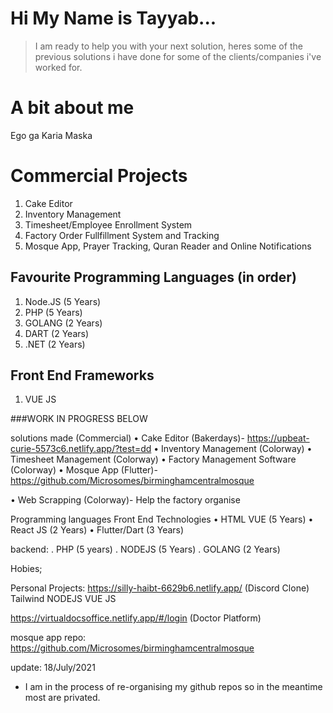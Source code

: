 # Hi My Name is Tayyab...

> I am ready to help you with your next solution, heres some of the previous solutions i have done for some of the
> clients/companies i've worked for.

# A bit about me
Ego ga Karia Maska

# Commercial Projects
1. Cake Editor 
2. Inventory Management
3. Timesheet/Employee Enrollment System
4. Factory Order Fullfillment System and Tracking
5. Mosque App, Prayer Tracking, Quran Reader and Online Notifications

## Favourite Programming Languages (in order)
1. Node.JS (5 Years)
2. PHP (5 Years)
3. GOLANG (2 Years)
4. DART (2 Years)
5. .NET (2 Years)

## Front End Frameworks
1. VUE JS



###WORK IN PROGRESS BELOW

solutions made (Commercial)
• Cake Editor (Bakerdays)- https://upbeat-curie-5573c6.netlify.app/?test=dd
• Inventory Management  (Colorway)
• Timesheet Management (Colorway)
• Factory Management Software (Colorway)
• Mosque App (Flutter)-  https://github.com/Microsomes/birminghamcentralmosque

• Web Scrapping (Colorway)- Help the factory organise 

Programming languages
 Front End Technologies
• HTML VUE (5 Years)
• React JS (2 Years)
• Flutter/Dart (3 Years)

backend:
. PHP (5 years)
. NODEJS (5 Years)
. GOLANG (2 Years)


Hobies;




Personal Projects:
https://silly-haibt-6629b6.netlify.app/ (Discord Clone)
    Tailwind
    NODEJS 
    VUE JS

https://virtualdocsoffice.netlify.app/#/login (Doctor Platform) 


mosque app repo: https://github.com/Microsomes/birminghamcentralmosque


update: 18/July/2021
- I am in the process of re-organising my github repos so in the meantime most are privated.

